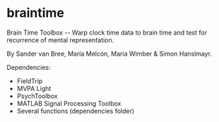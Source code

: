 # braintime
Brain Time Toolbox -- 
Warp clock time data to brain time and test for recurrence of mental representation.

By Sander van Bree, María Melcón, Maria Wimber & Simon Hanslmayr.

Dependencies:
- FieldTrip
- MVPA Light
- PsychToolbox
- MATLAB Signal Processing Toolbox
- Several functions (dependencies folder)
